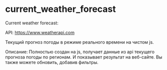 # current_weather_forecast
Current weather forecast:

API: https://www.weatherapi.com

Текущий прогноз погоды в режиме реального времени на чистом js.

Описание:
Полностью создан на js, получает данные из api текущего прогноза погоды по регионам. И показывает результат на веб-сайте.
Вы также можете обновить, добавив фильтры.
